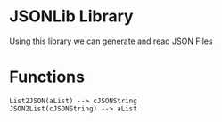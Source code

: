 JSONLib Library
===============

Using this library we can generate and read JSON Files

# Functions

	List2JSON(aList) --> cJSONString
	JSON2List(cJSONString) --> aList
